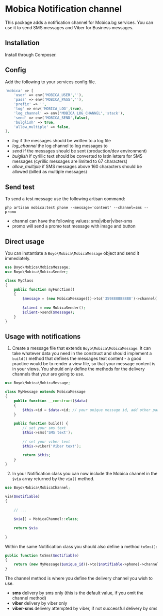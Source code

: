 # Mobica Notification channel

This package adds a notification channel for Mobica.bg services. You can use it to send SMS messages and Viber for Business messages.

## Installation

Install through Composer.

## Config

Add the following to your services config file.

```php
'mobica' => [
	'user' => env('MOBICA_USER',''),
	'pass' => env('MOBICA_PASS',''),
	'prefix' => '',
	'log' => env('MOBICA_LOG',true),
	'log_channel' => env('MOBICA_LOG_CHANNEL','stack'),
	'send' => env('MOBICA_SEND',false),
	'bulglish' => true,
	'allow_multiple' => false,
],
```

- *log* if the messages should be written to a log file
- *log_channel* the log channel to log messages to
- *send* if the messages should be sent (production/dev environment)
- *bulglish* if cyrillic text should be converted to latin letters for SMS messages (cyrillic messages are limited to 67 characters)
- *allow_multiple* if SMS messages above 160 characters should be allowed (billed as multiple messages)

## Send test

To send a test message use the following artisan command:

`php artisan mobica:test phone --message='content' --channel=sms --promo`

- channel can have the following values: sms|viber|viber-sms
- promo will send a promo test message with image and button

## Direct usage

You can instantiate a `Boyo\Mobica\MobicaMessage` object and send it immediately.

```php
use Boyo\Mobica\MobicaMessage;
use Boyo\Mobica\MobicaSender;

class MyClass
{
	public function myFunction()
	{
		$message = (new MobicaMessage())->to('359888888888')->channel('viber-sms')->sms('SMS text')->viber('Viber text');
		
		$client = new MobicaSender();
		$client->send($message);	
	}
}
```

## Usage with notifications

1. Create a message file that extends `Boyo\Mobica\MobicaMessage`. It can take whatever data you need in the construct and should implement a `build()` method that defines the messages text content - a good practice would be to render a view file, so that your message content is in your views. You should only define the methods for the delivery channels that your are going to use. 

```php
use Boyo\Mobica\MobicaMessage;

class MyMessage extends MobicaMessage 
{
	public function __construct($data)
    {
        $this->id = $data->id; // your unique message id, add other parameters if needed
    }
    
	public function build() {
		// set your sms text 
		$this->sms('SMS text');
	
		// set your viber text
		$this->viber('Viber text');
		
		return $this;
	}	
}
```

2. In your Notification class you can now include the Mobica channel in the `$via` array returned by the `via()` method.

```php
use Boyo\Mobica\MobicaChannel;

via($notifiable) 
{
	
	// ...
	
	$via[] = MobicaChannel::class;
	
	return $via 
	
}
```

Within the same Notification class you should also define a method `toSms()`:

```php
public function toSms($notifiable)
{
	return (new MyMessage($unique_id))->to($notifiable->phone)->channel('viber-sms');
}
```

The channel method is where you define the delivery channel you wish to use. 

- **sms** delivery by sms only (this is the default value, if you omit the channel method)
- **viber** delivery by viber only
- **viber-sms** delivery attempted by viber, if not successful delivery by sms

